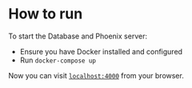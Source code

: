 # How to run

To start the Database and Phoenix server:
  * Ensure you have Docker installed and configured
  * Run `docker-compose up` 

Now you can visit [`localhost:4000`](http://localhost:4000) from your browser.